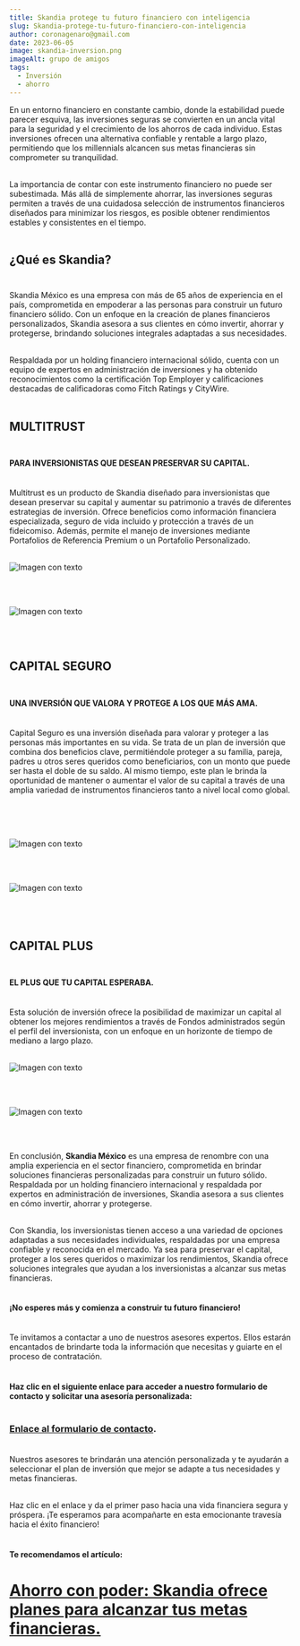 ```yaml
---
title: Skandia protege tu futuro financiero con inteligencia
slug: Skandia-protege-tu-futuro-financiero-con-inteligencia
author: coronagenaro@gmail.com
date: 2023-06-05
image: skandia-inversion.png
imageAlt: grupo de amigos
tags:
  - Inversión
  - ahorro
---
```

<!--StartFragment-->

En un entorno financiero en constante cambio, donde la estabilidad puede parecer esquiva, las inversiones seguras se convierten en un ancla vital para la seguridad y el crecimiento de los ahorros de cada individuo. Estas inversiones ofrecen una alternativa confiable y rentable a largo plazo, permitiendo que los millennials alcancen sus metas financieras sin comprometer su tranquilidad.<br/><br/>

La importancia de contar con este instrumento financiero no puede ser subestimada. Más allá de simplemente ahorrar, las inversiones seguras permiten a través de una cuidadosa selección de instrumentos financieros diseñados para minimizar los riesgos, es posible obtener rendimientos estables y consistentes en el tiempo.<br/><br/>

## **¿﻿Qué es Skandia?**<br/><br/>

Skandia México es una empresa con más de 65 años de experiencia en el país, comprometida en empoderar a las personas para construir un futuro financiero sólido. Con un enfoque en la creación de planes financieros personalizados, Skandia asesora a sus clientes en cómo invertir, ahorrar y protegerse, brindando soluciones integrales adaptadas a sus necesidades.<br/><br/>

Respaldada por un holding financiero internacional sólido, cuenta con un equipo de expertos en administración de inversiones y ha obtenido reconocimientos como la certificación Top Employer y calificaciones destacadas de calificadoras como Fitch Ratings y CityWire.<br/><br/>

<!--EndFragment-->

## **MULTITRUST**​​​​<br/><br/>

#### PA​RA INVERSIONISTAS QUE DESEAN PRESERVAR SU CAPITAL.<br/><br/>

<!--EndFragment-->

Multitrust es un producto de Skandia diseñado para inversionistas que desean preservar su capital y aumentar su patrimonio a través de diferentes estrategias de inversión. Ofrece beneficios como información financiera especializada, seguro de vida incluido y protección a través de un fideicomiso. Además, permite el manejo de inversiones mediante Portafolios de Referencia Premium o un Portafolio Personalizado.<br/><br/>

![Imagen con texto](5.png "Skanda Multitrust")

<br/><br/>

![Imagen con texto](6.png "Skanda Multitrust beneficios")

<br/><br/>

## **CAPITAL SEGURO**​​​​<br/><br/>

#### **UNA INVERSIÓN QUE VALORA Y PROTEGE A LOS QUE MÁS AMA​**.<br/><br/>

Capital Seguro es una inversión diseñada para valorar y proteger a las personas más importantes en su vida. Se trata de un plan de inversión que combina dos beneficios clave, permitiéndole proteger a su familia, pareja, padres u otros seres queridos como beneficiarios, con un monto que puede ser hasta el doble de su saldo. Al mismo tiempo, este plan le brinda la oportunidad de mantener o aumentar el valor de su capital a través de una amplia variedad de instrumentos financieros tanto a nivel local como global.<br/><br/>

<br/><br/>

![Imagen con texto](7.png "Skanda Capital Seguro")

<br/><br/>

![Imagen con texto](8.png "Skanda Capital Seguro")

#### <br/><br/>

## **CAPITAL PLUS**​​​​<br/><br/>

#### **EL PLUS QUE TU CAPITAL ESPERABA.** ​<br/><br/>

Esta solución de inversión ofrece la posibilidad de maximizar un capital al obtener los mejores rendimientos a través de Fondos administrados según el perfil del inversionista, con un enfoque en un horizonte de tiempo de mediano a largo plazo.<br/><br/>

![Imagen con texto](9.png "Skanda Capital Plus")

<br/><br/>

![Imagen con texto](10.png "Skanda Capital Plus")

<br/><br/>

<!--StartFragment-->

En conclusión, **Skandia México** es una empresa de renombre con una amplia experiencia en el sector financiero, comprometida en brindar soluciones financieras personalizadas para construir un futuro sólido. Respaldada por un holding financiero internacional y respaldada por expertos en administración de inversiones, Skandia asesora a sus clientes en cómo invertir, ahorrar y protegerse.<br/><br/>

Con Skandia, los inversionistas tienen acceso a una variedad de opciones adaptadas a sus necesidades individuales, respaldadas por una empresa confiable y reconocida en el mercado. Ya sea para preservar el capital, proteger a los seres queridos o maximizar los rendimientos, Skandia ofrece soluciones integrales que ayudan a los inversionistas a alcanzar sus metas financieras.<br/><br/>

<!--EndFragment-->

#### **¡No esperes más y comienza a construir tu futuro financiero!** <br/><br/>

Te invitamos a contactar a uno de nuestros asesores expertos. Ellos estarán encantados de brindarte toda la información que necesitas y guiarte en el proceso de contratación.<br/><br/>

#### Haz clic en el siguiente enlace para acceder a nuestro formulario de contacto y solicitar una asesoría personalizada:[ ](https://docs.google.com/forms/d/e/1FAIpQLSev-GJI8NVfKd_wN65mKoWWtLePumYbSNYj3mIGzbSsLA3uxA/viewform?usp=sf_link)<br/><br/>

### **[Enlace al formulario de contacto](https://docs.google.com/forms/d/e/1FAIpQLSev-GJI8NVfKd_wN65mKoWWtLePumYbSNYj3mIGzbSsLA3uxA/viewform?usp=sf_link).**<br/><br/>

Nuestros asesores te brindarán una atención personalizada y te ayudarán a seleccionar el plan de inversión que mejor se adapte a tus necesidades y metas financieras. <br/><br/>

Haz clic en el enlace y da el primer paso hacia una vida financiera segura y próspera. ¡Te esperamos para acompañarte en esta emocionante travesía hacia el éxito financiero!<br/><br/>

<!--EndFragment-->

<!--StartFragment-->

#### T﻿e recomendamos el artículo:

# [Ahorro con poder: Skandia ofrece planes para alcanzar tus metas financieras.](https://www.oasisfinanciero.mx/blog/2023-06-03/ahorro-con-poder-skandia-ofrece-planes-para-alcanzar-tus-metas-financieras/)

<!--EndFragment-->